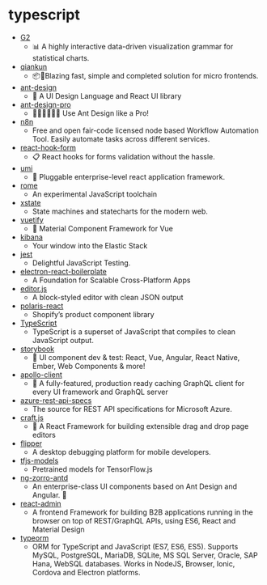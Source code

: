 # typescript
- [G2](https://github.com/antvis/G2)
  - 📊 A highly interactive data-driven visualization grammar for statistical charts.
- [qiankun](https://github.com/umijs/qiankun)
  - 📦🚀Blazing fast, simple and completed solution for micro frontends.
- [ant-design](https://github.com/ant-design/ant-design)
  - 🌈 A UI Design Language and React UI library
- [ant-design-pro](https://github.com/ant-design/ant-design-pro)
  - 👨🏻‍💻👩🏻‍💻 Use Ant Design like a Pro!
- [n8n](https://github.com/n8n-io/n8n)
  - Free and open fair-code licensed node based Workflow Automation Tool. Easily automate tasks across different services.
- [react-hook-form](https://github.com/react-hook-form/react-hook-form)
  - 📋 React hooks for forms validation without the hassle.
- [umi](https://github.com/umijs/umi)
  - 🌋 Pluggable enterprise-level react application framework.
- [rome](https://github.com/facebookexperimental/rome)
  - An experimental JavaScript toolchain
- [xstate](https://github.com/davidkpiano/xstate)
  - State machines and statecharts for the modern web.
- [vuetify](https://github.com/vuetifyjs/vuetify)
  - 🐉 Material Component Framework for Vue
- [kibana](https://github.com/elastic/kibana)
  - Your window into the Elastic Stack
- [jest](https://github.com/facebook/jest)
  - Delightful JavaScript Testing.
- [electron-react-boilerplate](https://github.com/electron-react-boilerplate/electron-react-boilerplate)
  - A Foundation for Scalable Cross-Platform Apps
- [editor.js](https://github.com/codex-team/editor.js)
  - A block-styled editor with clean JSON output
- [polaris-react](https://github.com/Shopify/polaris-react)
  - Shopify’s product component library
- [TypeScript](https://github.com/microsoft/TypeScript)
  - TypeScript is a superset of JavaScript that compiles to clean JavaScript output.
- [storybook](https://github.com/storybookjs/storybook)
  - 📓 UI component dev & test: React, Vue, Angular, React Native, Ember, Web Components & more!
- [apollo-client](https://github.com/apollographql/apollo-client)
  - 🚀 A fully-featured, production ready caching GraphQL client for every UI framework and GraphQL server
- [azure-rest-api-specs](https://github.com/Azure/azure-rest-api-specs)
  - The source for REST API specifications for Microsoft Azure.
- [craft.js](https://github.com/prevwong/craft.js)
  - 🚀 A React Framework for building extensible drag and drop page editors
- [flipper](https://github.com/facebook/flipper)
  - A desktop debugging platform for mobile developers.
- [tfjs-models](https://github.com/tensorflow/tfjs-models)
  - Pretrained models for TensorFlow.js
- [ng-zorro-antd](https://github.com/NG-ZORRO/ng-zorro-antd)
  - An enterprise-class UI components based on Ant Design and Angular. 🐜
- [react-admin](https://github.com/marmelab/react-admin)
  - A frontend Framework for building B2B applications running in the browser on top of REST/GraphQL APIs, using ES6, React and Material Design
- [typeorm](https://github.com/typeorm/typeorm)
  - ORM for TypeScript and JavaScript (ES7, ES6, ES5). Supports MySQL, PostgreSQL, MariaDB, SQLite, MS SQL Server, Oracle, SAP Hana, WebSQL databases. Works in NodeJS, Browser, Ionic, Cordova and Electron platforms.
